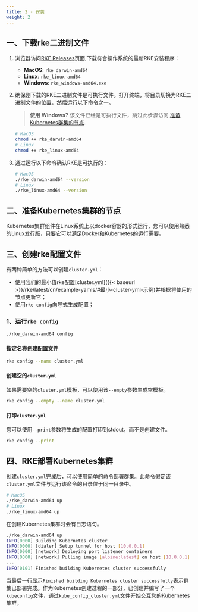 ```yaml
---
title: 2 - 安装
weight: 2
---
```


## 一、下载rke二进制文件

1. 浏览器访问[RKE Releases](https://github.com/rancher/rke/releases/latest)页面,下载符合操作系统的最新RKE安装程序：

    - **MacOS**: `rke_darwin-amd64`
    - **Linux**: `rke_linux-amd64`
    - **Windows**: `rke_windows-amd64.exe`

1. 确保刚下载的RKE二进制文件是可执行文件。打开终端，将目录切换为RKE二进制文件的位置，然后运行以下命令之一。

    >**使用 Windows?**
    >该文件已经是可执行文件，跳过此步骤访问 [准备Kubernetes群集的节点](#二-准备kubernetes集群的节点).

    ```bash
    # MacOS
    chmod +x rke_darwin-amd64
    # Linux
    chmod +x rke_linux-amd64
    ```

1. 通过运行以下命令确认RKE是可执行的：

    ```bash
    # MacOS
    ./rke_darwin-amd64 --version
    # Linux
    ./rke_linux-amd64 --version
    ```

## 二、准备Kubernetes集群的节点

Kubernetes集群组件在Linux系统上以docker容器的形式运行，您可以使用熟悉的Linux发行版，只要它可以满足Docker和Kubernetes的运行需要。

## 三、创建rke配置文件

有两种简单的方法可以创建`cluster.yml`：

- 使用我们的最小值rke配置[cluster.yml]({{< baseurl >}}/rke/latest/cn/example-yamls/#最小-cluster-yml-示例)并根据将使用的节点更新它；
- 使用`rke config`向导式生成配置；

### 1、运行`rke config`

```bash
./rke_darwin-amd64 config
```

#### 指定名称创建配置文件

```bash
rke config --name cluster.yml
```

#### 创建空的`cluster.yml`

如果需要空的`cluster.yml`模板，可以使用该`--empty`参数生成空模板。

```bash
rke config --empty --name cluster.yml
```

#### 打印`cluster.yml`

您可以使用`--print`参数将生成的配置打印到stdout，而不是创建文件。

```bash
rke config --print
```

## 四、RKE部署Kubernetes集群

创建`cluster.yml`完成后，可以使用简单的命令部署群集。此命令假定该`cluster.yml`文件与运行该命令的目录位于同一目录中。

```bash
# MacOS
./rke_darwin-amd64 up
# Linux
./rke_linux-amd64 up
```

在创建Kubernetes集群时会有日志语句。

```bash
./rke_darwin-amd64 up
INFO[0000] Building Kubernetes cluster
INFO[0000] [dialer] Setup tunnel for host [10.0.0.1]
INFO[0000] [network] Deploying port listener containers
INFO[0000] [network] Pulling image [alpine:latest] on host [10.0.0.1]
...
INFO[0101] Finished building Kubernetes cluster successfully
```

当最后一行显示`Finished building Kubernetes cluster successfully`表示群集已部署完成。作为Kubernetes创建过程的一部分，已创建并编写了一个`kubeconfig`文件，通过`kube_config_cluster.yml`文件开始交互您的Kubernetes集群。
